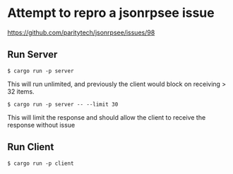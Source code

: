 # Attempt to repro a jsonrpsee issue
https://github.com/paritytech/jsonrpsee/issues/98

## Run Server

```
$ cargo run -p server
```
This will run unlimited, and previously the client would block on receiving > 32 items.

```
$ cargo run -p server -- --limit 30
```
This will limit the response and should allow the client to receive the response without issue

## Run Client

```
$ cargo run -p client
```